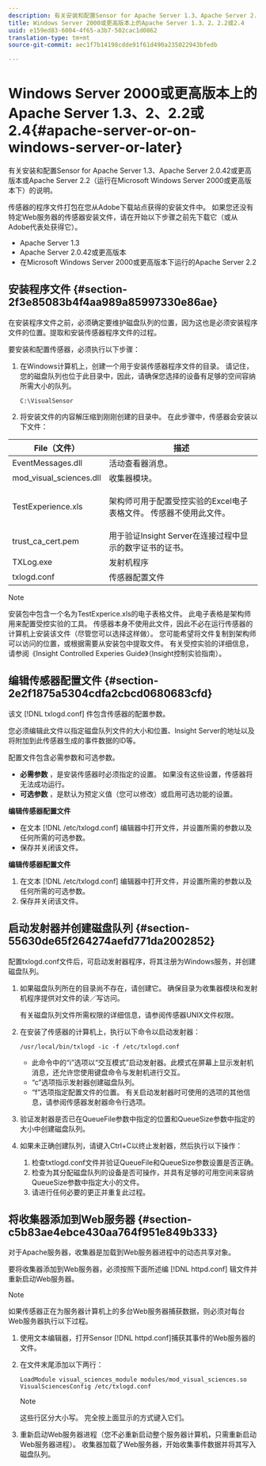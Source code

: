 ```yaml
---
description: 有关安装和配置Sensor for Apache Server 1.3、Apache Server 2.0.42或更高版本或Apache Server 2.2（运行在Microsoft Windows Server 2000或更高版本下）的说明。
title: Windows Server 2000或更高版本上的Apache Server 1.3、2、2.2或2.4
uuid: e159ed83-6004-4f65-a3b7-502cac1d0862
translation-type: tm+mt
source-git-commit: aec1f7b14198cdde91f61d490a235022943bfedb

---
```



# Windows Server 2000或更高版本上的Apache Server 1.3、2、2.2或2.4{#apache-server-or-on-windows-server-or-later}

有关安装和配置Sensor for Apache Server 1.3、Apache Server 2.0.42或更高版本或Apache Server 2.2（运行在Microsoft Windows Server 2000或更高版本下）的说明。

传感器的程序文件打包在您从Adobe下载站点获得的安装文件中。 如果您还没有特定Web服务器的传感器安装文件，请在开始以下步骤之前先下载它（或从Adobe代表处获得它）。

* Apache Server 1.3
* Apache Server 2.0.42或更高版本
* 在Microsoft Windows Server 2000或更高版本下运行的Apache Server 2.2

## 安装程序文件 {#section-2f3e85083b4f4aa989a85997330e86ae}

在安装程序文件之前，必须确定要维护磁盘队列的位置，因为这也是必须安装程序文件的位置。提取和安装传感器程序文件的过程。

要安装和配置传感器，必须执行以下步骤：

1. 在Windows计算机上，创建一个用于安装传感器程序文件的目录。 请记住，您的磁盘队列也位于此目录中，因此，请确保您选择的设备有足够的空间容纳所需大小的队列。

   ```
   C:\VisualSensor
   ```

1. 将安装文件的内容解压缩到刚刚创建的目录中。 在此步骤中，传感器会安装以下文件：

<table id="table_ABFF5F92271B4F3CB0AC68DAB6A5709F"> 
 <thead> 
  <tr> 
   <th colname="col1" class="entry"> File（文件） </th> 
   <th colname="col2" class="entry"> 描述 </th> 
  </tr> 
 </thead>
 <tbody> 
  <tr> 
   <td colname="col1"> EventMessages.dll </td> 
   <td colname="col2"> 活动查看器消息。 </td> 
  </tr> 
  <tr> 
   <td colname="col1"> mod_visual_sciences.dll </td> 
   <td colname="col2"> 收集器模块。 </td> 
  </tr> 
  <tr> 
   <td colname="col1"> <p>TestExperience.xls </p> </td> 
   <td colname="col2"> <p>架构师可用于配置受控实验的Excel电子表格文件。 传感器不使用此文件。 </p> </td> 
  </tr> 
  <tr> 
   <td colname="col1"> trust_ca_cert.pem </td> 
   <td colname="col2"> 用于验证Insight Server在连接过程中显示的数字证书的证书。 </td> 
  </tr> 
  <tr> 
   <td colname="col1"> TXLog.exe </td> 
   <td colname="col2"> 发射机程序 </td> 
  </tr> 
  <tr> 
   <td colname="col1"> txlogd.conf </td> 
   <td colname="col2"> 传感器配置文件 </td> 
  </tr> 
 </tbody> 
</table>

>[!NOTE]
>
>安装包中包含一个名为TestExperice.xls的电子表格文件。 此电子表格是架构师用来配置受控实验的工具。 传感器本身不使用此文件，因此不必在运行传感器的计算机上安装该文件（尽管您可以选择这样做）。 您可能希望将文件复制到架构师可以访问的位置，或根据需要从安装包中提取文件。 有关受控实验的详细信息，请参阅《Insight Controlled Experies Guide》（Insight控制实验指南）。

## 编辑传感器配置文件 {#section-2e2f1875a5304cdfa2cbcd0680683cfd}

该文 [!DNL txlogd.conf] 件包含传感器的配置参数。

您必须编辑此文件以指定磁盘队列文件的大小和位置、Insight Server的地址以及将附加到此传感器生成的事件数据的ID等。

配置文件包含必需参数和可选参数。

* **必需参数** ，是安装传感器时必须指定的设置。 如果没有这些设置，传感器将无法成功运行。
* **可选参数** ，是默认为预定义值（您可以修改）或启用可选功能的设置。

**编辑传感器配置文件**

* 在文本 [!DNL /etc/txlogd.conf] 编辑器中打开文件，并设置所需的参数以及任何所需的可选参数。
* 保存并关闭该文件。

**编辑传感器配置文件**

1. 在文本 [!DNL /etc/txlogd.conf] 编辑器中打开文件，并设置所需的参数以及任何所需的可选参数。
1. 保存并关闭该文件。

## 启动发射器并创建磁盘队列 {#section-55630de65f264274aefd771da2002852}

配置txlogd.conf文件后，可启动发射器程序，将其注册为Windows服务，并创建磁盘队列。

1. 如果磁盘队列所在的目录尚不存在，请创建它。 确保目录为收集器模块和发射机程序提供对文件的读／写访问。

   有关磁盘队列文件所需权限的详细信息，请参阅传感器UNIX文件权限。
1. 在安装了传感器的计算机上，执行以下命令以启动发射器：

   ```
   /usr/local/bin/txlogd -ic -f /etc/txlogd.conf
   ```

   * 此命令中的“i”选项以“交互模式”启动发射器。此模式在屏幕上显示发射机消息，还允许您使用键盘命令与发射机进行交互。
   * “c”选项指示发射器创建磁盘队列。
   * “f”选项指定配置文件的位置。
   有关启动发射器时可使用的选项的其他信息，请参阅传感器发射器命令行选项。

1. 验证发射器是否已在QueueFile参数中指定的位置和QueueSize参数中指定的大小中创建磁盘队列。
1. 如果未正确创建队列，请键入Ctrl+C以终止发射器，然后执行以下操作：

   1. 检查txtlogd.conf文件并验证QueueFile和QueueSize参数设置是否正确。
   1. 检查为其分配磁盘队列的设备是否可操作，并具有足够的可用空间来容纳QueueSize参数中指定大小的文件。
   1. 请进行任何必要的更正并重复此过程。

## 将收集器添加到Web服务器 {#section-c5b83ae4ebce430aa764f951e849b333}

对于Apache服务器，收集器是加载到Web服务器进程中的动态共享对象。

要将收集器添加到Web服务器，必须按照下面所述编 [!DNL httpd.conf] 辑文件并重新启动Web服务器。

>[!NOTE]
>
>如果传感器正在为服务器计算机上的多台Web服务器捕获数据，则必须对每台Web服务器执行以下过程。

1. 使用文本编辑器，打开Sensor [!DNL httpd.conf]捕获其事件的Web服务器的文件。
1. 在文件末尾添加以下两行：

   ```
   LoadModule visual_sciences_module modules/mod_visual_sciences.so 
   VisualSciencesConfig /etc/txlogd.conf
   ```

   >[!NOTE]
   >
   >这些行区分大小写。 完全按上面显示的方式键入它们。

1. 重新启动Web服务器进程（您不必重新启动整个服务器计算机，只需重新启动Web服务器进程）。 收集器加载了Web服务器，开始收集事件数据并将其写入磁盘队列。

